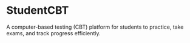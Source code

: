 # StudentCBT
A computer-based testing (CBT) platform for students to practice, take exams, and track progress efficiently.
